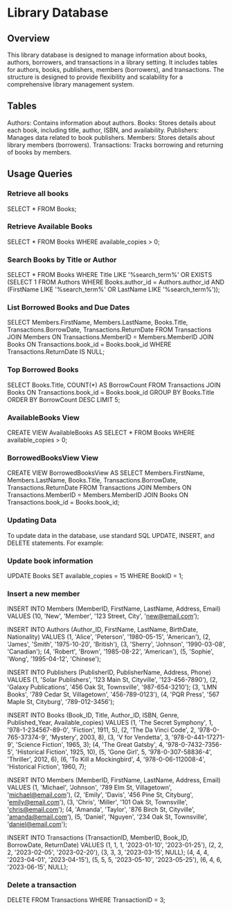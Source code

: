 # Library Database
## Overview
This library database is designed to manage information about books, authors, borrowers, and transactions in a library setting. It includes tables for authors, books, publishers, members (borrowers), and transactions. The structure is designed to provide flexibility and scalability for a comprehensive library management system.

## Tables
Authors: Contains information about authors.
Books: Stores details about each book, including title, author, ISBN, and availability.
Publishers: Manages data related to book publishers.
Members: Stores details about library members (borrowers).
Transactions: Tracks borrowing and returning of books by members.

## Usage Queries

### Retrieve all books
SELECT * FROM Books;

### Retrieve Available Books
SELECT * FROM Books WHERE available_copies > 0;

### Search Books by Title or Author
SELECT * FROM Books
WHERE Title LIKE '%search_term%' OR
      EXISTS (SELECT 1 FROM Authors WHERE Books.author_id = Authors.author_id AND (FirstName LIKE '%search_term%' OR LastName LIKE '%search_term%'));

### List Borrowed Books and Due Dates
SELECT Members.FirstName, Members.LastName, Books.Title, Transactions.BorrowDate, Transactions.ReturnDate
FROM Transactions
JOIN Members ON Transactions.MemberID = Members.MemberID
JOIN Books ON Transactions.book_id = Books.book_id
WHERE Transactions.ReturnDate IS NULL;

### Top Borrowed Books
SELECT Books.Title, COUNT(*) AS BorrowCount
FROM Transactions
JOIN Books ON Transactions.book_id = Books.book_id
GROUP BY Books.Title
ORDER BY BorrowCount DESC
LIMIT 5;

### AvailableBooks View
CREATE VIEW AvailableBooks AS
SELECT * FROM Books WHERE available_copies > 0;

### BorrowedBooksView View
CREATE VIEW BorrowedBooksView AS
SELECT Members.FirstName, Members.LastName, Books.Title, Transactions.BorrowDate, Transactions.ReturnDate
FROM Transactions
JOIN Members ON Transactions.MemberID = Members.MemberID
JOIN Books ON Transactions.book_id = Books.book_id;

### Updating Data
To update data in the database, use standard SQL UPDATE, INSERT, and DELETE statements. For example:

###  Update book information
UPDATE Books SET available_copies = 15 WHERE BookID = 1;

###  Insert a new member
INSERT INTO Members (MemberID, FirstName, LastName, Address, Email)
VALUES (10, 'New', 'Member', '123 Street, City', 'new@email.com');

INSERT INTO Authors (Author_ID, FirstName, LastName, BirthDate, Nationality)
VALUES
    (1, 'Alice', 'Peterson', '1980-05-15', 'American'),
    (2, 'James', 'Smith', '1975-10-20', 'British'),
    (3, 'Sherry', 'Johnson', '1990-03-08', 'Canadian');
    (4, 'Robert', 'Brown', '1985-08-22', 'American'),
    (5, 'Sophie', 'Wong', '1995-04-12', 'Chinese');

INSERT INTO Publishers (PublisherID, PublisherName, Address, Phone)
VALUES
    (1, 'Solar Publishers', '123 Main St, Cityville', '123-456-7890'),
    (2, 'Galaxy Publications', '456 Oak St, Townsville', '987-654-3210');
    (3, 'LMN Books', '789 Cedar St, Villagetown', '456-789-0123'),
    (4, 'PQR Press', '567 Maple St, Cityburg', '789-012-3456');

INSERT INTO Books (Book_ID, Title, Author_ID, ISBN, Genre, Published_Year, Available_copies)
VALUES
    (1, 'The Secret Symphony', 1, '978-1-234567-89-0', 'Fiction', 1911, 5),
    (2, 'The Da Vinci Code', 2, '978-0-765-37374-9', 'Mystery', 2003, 8),
    (3, 'V for Vendetta', 3, '978-0-441-17271-9', 'Science Fiction', 1965, 3);
    (4, 'The Great Gatsby', 4, '978-0-7432-7356-5', 'Historical Fiction', 1925, 10),
    (5, 'Gone Girl', 5, '978-0-307-58836-4', 'Thriller', 2012, 6),
    (6, 'To Kill a Mockingbird', 4, '978-0-06-112008-4', 'Historical Fiction', 1960, 7);

INSERT INTO Members (MemberID, FirstName, LastName, Address, Email)
VALUES
    (1, 'Michael', 'Johnson', '789 Elm St, Villagetown', 'michael@email.com'),
    (2, 'Emily', 'Davis', '456 Pine St, Cityburg', 'emily@email.com'),
    (3, 'Chris', 'Miller', '101 Oak St, Townsville', 'chris@email.com');
    (4, 'Amanda', 'Taylor', '876 Birch St, Cityville', 'amanda@email.com'),
    (5, 'Daniel', 'Nguyen', '234 Oak St, Townsville', 'daniel@email.com');

INSERT INTO Transactions (TransactionID, MemberID, Book_ID, BorrowDate, ReturnDate)
VALUES
    (1, 1, 1, '2023-01-10', '2023-01-25'),
    (2, 2, 2, '2023-02-05', '2023-02-20'),
    (3, 3, 3, '2023-03-15', NULL);
    (4, 4, 4, '2023-04-01', '2023-04-15'),
    (5, 5, 5, '2023-05-10', '2023-05-25'),
    (6, 4, 6, '2023-06-15', NULL);

###  Delete a transaction
DELETE FROM Transactions WHERE TransactionID = 3;
